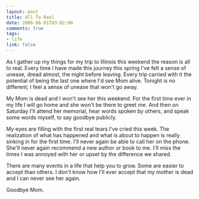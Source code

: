 ```yaml
--- 
layout: post
title: All To Real
date: 2006-06-01T03:02:00
comments: true
tags:
- life
link: false
---
```

As I gather up my things for my trip to Illinois this weekend the reason is all to real. Every time I have made this journey this spring I've felt a sense of unease, dread almost, the night before leaving. Every trip carried with it the potential of being the last one where I'd see Mom alive. Tonight is no different; I feel a sense of unease that won't go away.

My Mom is dead and I won't see her this weekend. For the first time ever in my life I will go home and she won't be there to greet me. And then on Saturday I'll attend her memorial, hear words spoken by others, and speak some words myself, to say goodbye publicly.

My eyes are filling with the first real tears I've cried this week. The realization of what has happened and what is about to happen is really sinking in for the first time. I'll never again be able to call her on the phone. She'll never again recommend a new author or book to me. I'll miss the times I was annoyed with her or upset by the difference we shared.

There are many events in a life that help you to grow. Some are easier to accept than others. I don't know how I'll ever accept that my mother is dead and I can never see her again.

Goodbye Mom.
